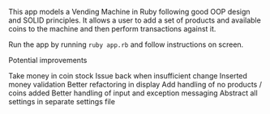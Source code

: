 This app models a Vending Machine in Ruby following good OOP design and SOLID principles. It allows a user to add a set of products and available coins to the machine and then perform transactions against it.

Run the app by running `ruby app.rb` and follow instructions on screen.

Potential improvements

Take money in coin stock
Issue back when insufficient change
Inserted money validation
Better refactoring in display
Add handling of no products / coins added
Better handling of input and exception messaging
Abstract all settings in separate settings file